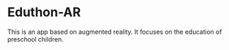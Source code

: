 # Eduthon-AR
This is an app based on augmented reality. It focuses on the education of preschool children.
